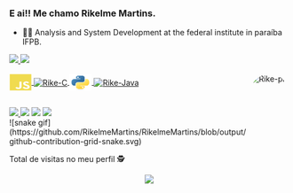 ### E ai!! Me chamo Rikelme Martins. 

- 👨‍💻 Analysis and System Development at the federal institute in paraíba IFPB.

<div aling="center">
  <a href="https://github.com/RikelmeMartins">
  <img height="140em" src="https://github-readme-stats.vercel.app/api?username=RikelmeMartins&show_icons=true&theme=dark&include_all_commits=true&count_private=true"/>
  <img height="140em" src="https://github-readme-stats.vercel.app/api/top-langs/?username=RikelmeMartins&layout=compact&langs_count=7&theme=dark"/>
</div>
  
<div style="display: inline_block"><br>
  <img align="center" alt="Rike-Js" height="30" width="40" src="https://raw.githubusercontent.com/devicons/devicon/master/icons/javascript/javascript-plain.svg">
  <img align="center" alt="Rike-C" height="30" width="40" src="https://cdn.jsdelivr.net/gh/devicons/devicon/icons/c/c-original.svg">
  <img align="center" alt="Rike-Python" height="30" width="40" src="https://raw.githubusercontent.com/devicons/devicon/master/icons/python/python-original.svg">
  <img align="center" alt="Rike-Java" height="30" width="40" src="https://cdn.jsdelivr.net/gh/devicons/devicon/icons/java/java-original.svg">
  <img align="right" alt="Rike-pic" height="130" style="border-radius:50px;" 
  src="https://media.discordapp.net/attachments/763743304570503198/900529875859959868/210436.gif">
</div>

  ##
  
<div>
  <a href="https://github.com/RikelmeMartins">
  <img  src="https://img.shields.io/badge/github-%23100000.svg?&style=for-the-badge&logo=github&logoColor=white&link=mailto:https://github.com/RikelmeMartins">
  <a href="https://www.instagram.com/rikelme_martinsxp/" target="_blank"><img src="https://img.shields.io/badge/-Instagram-%23E4405F?style=for-the-badge&logo=instagram&logoColor=white" target="_blank"></a>
 <a href="https://discord.gg/b6JsH4XDr9" target="_blank"><img src="https://img.shields.io/badge/Discord-7289DA?style=for-the-badge&logo=discord&logoColor=white" target="_blank"></a> 
  <a href="https://www.linkedin.com/in/rikelme-martins-52944a210/" target="_blank"><img src="https://img.shields.io/badge/-LinkedIn-%230077B5?style=for-the-badge&logo=linkedin&logoColor=white" target="_blank"></a> 
  
 
</div>
![snake gif](https://github.com/RikelmeMartins/RikelmeMartins/blob/output/github-contribution-grid-snake.svg)
  
 <p align="center"> 
  
Total de visitas no meu perfil :detective: <br>
 <p align="center"> 
   <img alingn="center" src="https://profile-counter.glitch.me/RikelmeMartins/count.svg" />
 </p>

</p>

